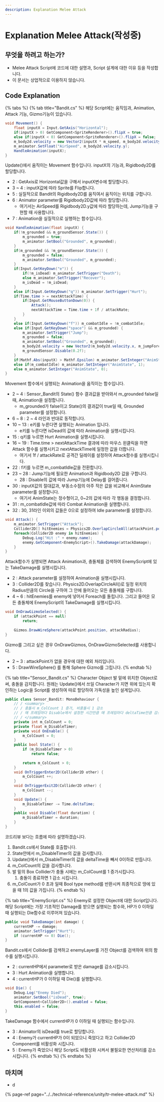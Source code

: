 ```yaml
---
description: Explanation Melee Attack
---
```


# Explanation Melee Attack\(작성중\)

## 무엇을 하려고 하는가?

* Melee Attack Script에 코드에 대한 설명과, Script 설계에 대한 이유 등을 작성합니다.
* 이 문서는 상업적으로 이용하지 않습니다.

## Code Explanation

{% tabs %}
{% tab title="Bandit.cs" %}
해당 Script에는 움직임과, Animation, Attack 기능, Gizmo기능이 있습니다.

```csharp
void Movement() {
    float inputX = Input.GetAxis("Horizontal");
    if(inputX > 0) GetComponent<SpriteRenderer>().flipX = true;
    else if(inputX < 0) GetComponent<SpriteRenderer>().flipX = false;
    m_body2d.velocity = new Vector2(inputX * m_speed, m_body2d.velocity.y);
    m_animator.SetFloat("AirSpeed", m_body2d.velocity.y);
    HandleAnimation(inputX);
}
```

 Update\(\)에서 움직이는 Movement 함수입니다. inputX의 기능과, Rigidbody2D를 할당합니다.

* 2 : GetAxis로 Horizontal값을 구해서 inputX변수에 할당합니다.
* 3 ~ 4 : inputX값에 따라 Sprite를 Flip합니다.
* 5 : 실질적으로 Bandit의 Rigidbody2D를 움직여서 움직이는 위치를 구합니다.
* 6 : Animator parameter를 Rigidbody2D값에 따라 할당합니다.
  * 여기서는 AirSpeed를 Rigidbody2D.y값에 따라 할당하는데, Jump기능을 구현할 때 사용합니다.
* 7 : Animation을 실질적으로 실행하는 함수입니다.

```csharp
void HandleAnimation(float inputX) {
    if(!m_grounded && m_groundSensor.State()) {
        m_grounded = true;
        m_animator.SetBool("Grounded", m_grounded);
    }
    if(m_grounded && !m_groundSensor.State()) {
        m_grounded = false;
        m_animator.SetBool("Grounded", m_grounded);
    }
    if(Input.GetKeyDown("e")) {
        if(!m_isDead) m_animator.SetTrigger("Death");
        else m_animator.SetTrigger("Recover");
        m_isDead = !m_isDead;
    }
    else if(Input.GetKeyDown("q")) m_animator.SetTrigger("Hurt");
    if(Time.time > = nextAttackTime) {
        if(Input.GetMouseButtonDown(0)) {
            Attack();
            nextAttackTime = Time.time + 1f / attackRate;
        }
    }
    else if(Input.GetKeyDown("f")) m_combatIdle = !m_combatIdle;
    else if(Input.GetKeyDown("space") && m_grounded) {
        m_animator.SetTrigger("Jump");
        m_grounded = false;
        m_animator.SetBool("Grounded", m_grounded);
        m_body2d.velocity = new Vector2(m_body2d.velocity.x, m_jumpForce);
        m_groundSensor.Disable(0.2f);
    }
    if(Mathf.Abs(inputX) > Mathf.Epsilon) m_animator.SetInteger("AnimState", 2);
    else if(m_combatIdle) m_animator.SetInteger("AnimState", 1);
    else m_animator.SetInteger("AnimState", 0);
}
```

Movement 함수에서 실행되는 Animation을 움직이는 함수입니다.

* 2 ~ 4 : Sensor\_Bandit의 State\(\) 함수 결과값을 받아와서 m\_grounded false일 때, Animation을 설정합니다.
  * m\_grounded가 false이고 State\(\)의 결과값이 true일 때, Grounded parameter를 설정합니다.
* 6 ~ 8 : 2 ~ 4 라인과 반대로 동작합니다.
* 10 ~ 13 : e키를 누른다면 실행되는 Animation 입니다.
  * e키를 누른다면 isDead의 값에 따라 Animation을 실행시킵니다.
* 15 : q키를 누르면 Hurt Animation을 실행시킵니다.
* 16 ~ 19 : Time.time &gt; nextAttackTime 결과에 따라 마우스 왼클릭을 하면 Attack 함수를 실행시키고 nextAttackTime에 일정한 값을 더합니다.
  * 여기서 1f / attackRate로 공격간 딜레이를 설정하여 Attack함수를 실행시킵니다.
* 22 : f키를 누르면 m\_combatIdle값을 전환합니다.
* 23 ~ 28 : Jump기능에 필요한 Animation과 Rigidbody2D 값을 구합니다.
  * 28 : Disable의 값에 따라 Jump기능에 Delay를 걸어줍니다.
* 30 : inputX값의 절대값과, 부동소수점의 아주 작은 값을 비교해서 AnimState parameter를 설정합니다.
  * 여기서 AnimState는 정수형이고, 0~2의 값에 따라 각 행동을 결정합니다.
* 31 : m\_combatIdle값에 따라 Combat Animation을 실행합니다.
* 32 : 30, 31라인 이외의 값들은 0으로 설정하여 Idle parameter를 설정합니다.

```csharp
void Attack() {
    m_animator.SetTrigger("Attack");
    Collider2D[] hitEnemies = Physics2D.OverlapCircleAll(attackPoint.position, attackRadius, enemyLayer);
    foreach(Collider2D enemy in hitEnemies) {
        Debug.Log("Hit :" + enemy.name);
        enemy.GetComponent<EnemyScript>().TakeDamage(attackDamage);
    }
}
```

 Attack함수가 실행되면 Attack Animation과, 충돌체를 검색하여 EnemyScript에 있는 TakeDamage를 실행시킵니다.

* 2 : Attack parameter를 설정하여 Animation을 실행시킵니다.
* 3 : Collider2D를 찾습니다. Physics2D.OverlapCircleAll\(\)로 일정 위치의 Radius만큼의 Circle을 구하여 그 안에 들어오는 모든 충돌체를 구합니다.
* 4 ~ 6 : hitEnemies를 enemy에 넣어서 Foreach를 돌립니다. 그리고 들어온 모든 충돌체에 EnemyScript의 TakeDamage를 실행시킵니다.

```csharp
void OnDrawGizmoSelected() {
    if (attackPoint == null) 
        return;
    
    Gizmos.DrawWireSphere(attackPoint.position, attackRadius);
}
```

Gizmo를 그리고 싶은 경우 OnDrawGizmos, OnDrawGizmoSelected를 사용합니다.

* 2 ~ 3 : attackPoint가 없을 경우에 대한 예외 처리입니다.
* 5 : DrawWireSphere\(\) 를 통해 Sphere Gizmo를 그립니다.
{% endtab %}

{% tab title="Sensor\_Bandit.cs" %}
Character Object 발 밑에 위치한 Object로써, 충돌을 감지합니다. 원래는 Update\(\)에서 쓰일 Character가 지면 위에 있는지 확인하는 Logic을 Script를 생성하여 따로 할당하여 가독성을 높인   설계입니다.

```csharp
public class Sensor_Bandit: MonoBehaviour {
    // / <summary>
    // / 충돌시 m_ColCount 1 증가, 비충돌시 1 감소
    // / 매 프레임마다 Disable에서 설정한 시간만큼 매 프레임마다 deltaTime만큼 감소 시켜서 State를 결정합니다.
    // / </summary>
    private int m_ColCount = 0;
    private float m_DisableTimer;
    private void OnEnable() {
        m_ColCount = 0;
    }
    public bool State() {
        if (m_DisableTimer > 0) 
            return false;
        
        return m_ColCount > 0;
    }
    void OnTriggerEnter2D(Collider2D other) {
        m_ColCount ++;
    }
    void OnTriggerExit2D(Collider2D other) {
        m_ColCount --;
    }
    void Update() {
        m_DisableTimer -= Time.deltaTime;
    }
    public void Disable(float duration) {
        m_DisableTimer = duration;
    }
}
```

코드리뷰 보다는 흐름에 따라 설명하겠습니다.

1. Bandit.cs에서 State를 호출합니다.
2. State안에서 m\_DisableTimer의 값을 검사합니다.
3. Update\(\)에서 m\_DisableTimer의 값을 deltaTime을 빼서 0이하로 만듭니다.
4. m\_ColCount의 값을 검사합니다.
5. 발 밑의 Box Collider가 충돌 시에는 m\_ColCount를 1 증가시킵니다.
   1. 충돌이 종료하면 1 감소 시킵니다.
6. m\_ColCount가 0 초과 일때 Bool type method를 반환시켜 최종적으로 땅에 있을 때 1의 값을 가집니다.
{% endtab %}

{% tab title="EnemyScript.cs" %}
Enemy로 설정한 Object에 대한 Script입니다. 해당 Script에는 가장 기초적인 Damage를 받으면 실행되는 함수와, HP가 0 이하일 때 실행되는 Die함수로 이루어져 있습니다.

```csharp
public void TakeDamage(int damage) {
    currentHP -= damage;
    animator.SetTrigger("Hurt");
    if (currentHP <= 0) Die();
}
```

 Bandit.cs에서 Collider를 검색하고 enemyLayer를 가진 Object를 검색하여 위의 함수를 실행시킵니다.

* 2 : currentHP에서 parameter로 받은 damage를 감소시킵니다.
* 3 : Hurt Animation을 실행합니다.
* 4 : currentHP가 0 이하일 때 Die\(\)를 실행합니다.

```csharp
void Die() {
    Debug.Log("Enemy Died");
    animator.SetBool("isDead", true);
    GetComponent<Collider2D>().enabled = false;
    this.enabled = false;
}
```

TakeDamage 함수에서 currentHP가 0 이하일 때 실행되는 함수입니다.

* 3 : Animator의 isDead를 true로 할당합니다.
* 4 : Enemy가 currentHP가 0이 되었으니 죽었다고 하고 Collider2D Component를 비활성화 시킵니다.
* 5 : Enemy가 죽었으니 해당 Script도 비활성화 시켜서 불필요한 연산처리를 감소시킵니다.
{% endtab %}
{% endtabs %}

## 마치며

* d

{% page-ref page="../../technical-reference/unity/tr-melee-attack.md" %}



